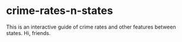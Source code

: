 # crime-rates-n-states

This is an interactive guide of crime rates and other features between states.
Hi, friends.
